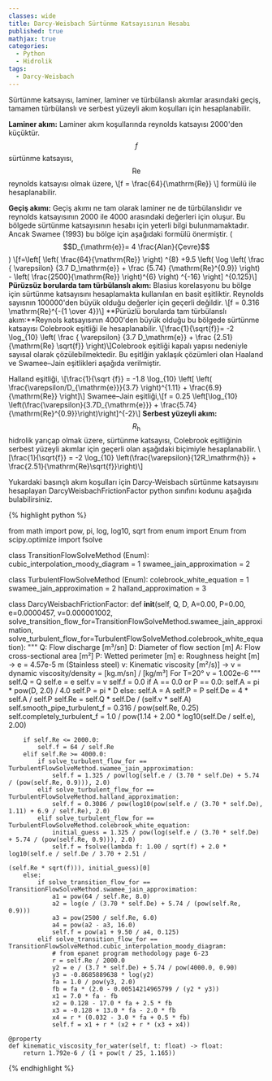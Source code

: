 ```yaml
---
classes: wide
title: Darcy-Weisbach Sürtünme Katsayısının Hesabı
published: true
mathjax: true
categories:
  - Python
  - Hidrolik
tags:
  - Darcy-Weisbach
---
```

Sürtünme katsayısı, laminer, laminer ve türbülanslı akımlar arasındaki geçiş, tamamen türbülanslı ve serbest yüzeyli akım koşulları için hesaplanabilir.

**Laminer akım:**
Laminer akım koşullarında reynolds katsayısı 2000'den küçüktür. $$f$$ sürtünme katsayısı, $$\mathrm{Re}$$ reynolds katsayısı olmak üzere, \\[f = \frac{64}{\mathrm{Re}} \\] formülü ile hesaplanabilir. 

**Geçiş akımı:**
Geçiş akımı ne tam olarak laminer ne de türbülanslıdır ve reynolds katsayısının 2000 ile 4000 arasındaki değerleri için oluşur. Bu bölgede sürtünme katsayısının hesabı için yeterli bilgi bulunmamaktadır. Ancak Swamee (1993) bu bölge için aşağıdaki formülü önermiştir. ($$D_{\mathrm{e}}= 4 \frac{Alan}{Çevre}$$)
\\[f=\left[ \left( \frac{64}{\mathrm{Re}} \right) ^{8} +9.5 \left( \log \left( \frac { \varepsilon} {3.7 D_\mathrm{e}} + \frac {5.74} {\mathrm{Re}^{0.9}} \right) - \left( \frac{2500}{\mathrm{Re}} \right)^{6} \right) ^{-16} \right] ^{0.125}\\]
**Pürüzsüz borularda tam türbülanslı akım:** Blasius korelasyonu bu bölge için sürtünme katsayısını hesaplamakta kullanılan en basit eşitliktir. Reynolds sayısnın 100000'den büyük olduğu değerler için geçerli değildir. \\[f = 0.316 \mathrm{Re}^{-{1 \over 4}}\\] 
**Pürüzlü borularda tam türbülanslı akım:**Reynols katsayısının 4000'den büyük olduğu bu bölgede sürtünme katsayısı Colebrook eşitliği ile hesaplanabilir. \\[\frac{1}{\sqrt{f}}= -2 \log_{10} \left( \frac { \varepsilon} {3.7 D_\mathrm{e}} + \frac {2.51} {\mathrm{Re} \sqrt{f}} \right)\\]Colebrook eşitliği kapalı yapısı nedeniyle sayısal olarak çözülebilmektedir. Bu eşitlğin yaklaşık çözümleri olan Haaland ve Swamee–Jain eşitlikleri aşağıda verilmiştir. 

Halland eşitliği, \\[\frac{1}{\sqrt {f}} = -1.8 \log_{10} \left[ \left( \frac{\varepsilon/D_{\mathrm{e}}}{3.7} \right)^{1.11} + \frac{6.9}{\mathrm{Re}} \right]\\] 
Swamee–Jain eşitliği,\\[f = 0.25 \left[\log_{10} \left(\frac{\varepsilon}{3.7D_{\mathrm{e}}} + \frac{5.74}{\mathrm{Re}^{0.9}}\right)\right]^{-2}\\]
**Serbest yüzeyli akım:**
$$R_{\mathrm{h}}$$ hidrolik yarıçap olmak üzere, sürtünme katsayısı, Colebrook eşitliğinin serbest yüzeyli akımlar için geçerli olan aşağıdaki biçimiyle hesaplanabilir. \\[\frac{1}{\sqrt{f}} = -2 \log_{10} \left(\frac{\varepsilon}{12R_\mathrm{h}} + \frac{2.51}{\mathrm{Re}\sqrt{f}}\right)\\]

Yukardaki basınçlı akım koşulları için Darcy-Weisbach sürtünme katsayısını hesaplayan DarcyWeisbachFrictionFactor python sınıfını kodunu aşağıda bulabilirsiniz.

{% highlight python %}

from math import pow, pi, log, log10, sqrt
from enum import Enum
from scipy.optimize import fsolve


class TransitionFlowSolveMethod (Enum):
    cubic_interpolation_moody_diagram = 1
    swamee_jain_approximation = 2


class TurbulentFlowSolveMethod (Enum):
    colebrook_white_equation = 1
    swamee_jain_approximation = 2
    halland_approximation = 3


class DarcyWeisbachFrictionFactor:
    def __init__(self, Q, D, A=0.00, P=0.00, e=0.0000457, v=0.000001002,
                 solve_transition_flow_for=TransitionFlowSolveMethod.swamee_jain_approximation,
                 solve_turbulent_flow_for=TurbulentFlowSolveMethod.colebrook_white_equation):
        """
        Q: Flow discharge [m³/sn]
        D: Diameter of flow section [m]
        A: Flow cross-sectional area [m²]
        P: Wetted perimeter [m]
        e: Roughness height [m] -> e = 4.57e-5 m (Stainless steel)
        v: Kinematic viscosity [m²/s)] -> v = dynamic viscosity/density = [kg.m/sn] / [kg/m³]
           For T=20° v = 1.002e-6
        """
        self.Q = Q
        self.e = e
        self.v = v
        self.f = 0.0
        if A == 0.0 or P == 0.0:
            self.A = pi * pow(D, 2.0) / 4.0
            self.P = pi * D
        else:
            self.A = A
            self.P = P
        self.De = 4 * self.A / self.P
        self.Re = self.Q * self.De / (self.v * self.A)
        self.smooth_pipe_turbulent_f = 0.316 / pow(self.Re, 0.25)
        self.completely_turbulent_f = 1.0 / pow(1.14 + 2.00 * log10(self.De / self.e), 2.00)

        if self.Re <= 2000.0:
            self.f = 64 / self.Re
        elif self.Re >= 4000.0:
            if solve_turbulent_flow_for == TurbulentFlowSolveMethod.swamee_jain_approximation:
                self.f = 1.325 / pow(log(self.e / (3.70 * self.De) + 5.74 / (pow(self.Re, 0.9))), 2.0)
            elif solve_turbulent_flow_for == TurbulentFlowSolveMethod.halland_approximation:
                self.f = 0.3086 / pow(log10(pow(self.e / (3.70 * self.De), 1.11) + 6.9 / self.Re), 2.0)
            elif solve_turbulent_flow_for == TurbulentFlowSolveMethod.colebrook_white_equation:
                initial_guess = 1.325 / pow(log(self.e / (3.70 * self.De) + 5.74 / (pow(self.Re, 0.9))), 2.0)
                self.f = fsolve(lambda f: 1.00 / sqrt(f) + 2.0 * log10(self.e / self.De / 3.70 + 2.51 /
                                                                       (self.Re * sqrt(f))), initial_guess)[0]
        else:
            if solve_transition_flow_for == TransitionFlowSolveMethod.swamee_jain_approximation:
                a1 = pow(64 / self.Re, 8.0)
                a2 = log(e / (3.70 * self.De) + 5.74 / (pow(self.Re, 0.9)))
                a3 = pow(2500 / self.Re, 6.0)
                a4 = pow(a2 - a3, 16.0)
                self.f = pow(a1 + 9.50 / a4, 0.125)
            elif solve_transition_flow_for == TransitionFlowSolveMethod.cubic_interpolation_moody_diagram:
                # from epanet program methodology page 6-23
                r = self.Re / 2000.0
                y2 = e / (3.7 * self.De) + 5.74 / pow(4000.0, 0.90)
                y3 = -0.8685889638 * log(y2)
                fa = 1.0 / pow(y3, 2.0)
                fb = fa * (2.0 - 0.00514214965799 / (y2 * y3))
                x1 = 7.0 * fa - fb
                x2 = 0.128 - 17.0 * fa + 2.5 * fb
                x3 = -0.128 + 13.0 * fa - 2.0 * fb
                x4 = r * (0.032 - 3.0 * fa + 0.5 * fb)
                self.f = x1 + r * (x2 + r * (x3 + x4))

    @property
    def kinematic_viscosity_for_water(self, t: float) -> float:
        return 1.792e-6 / (1 + pow(t / 25, 1.165))

{% endhighlight %}



